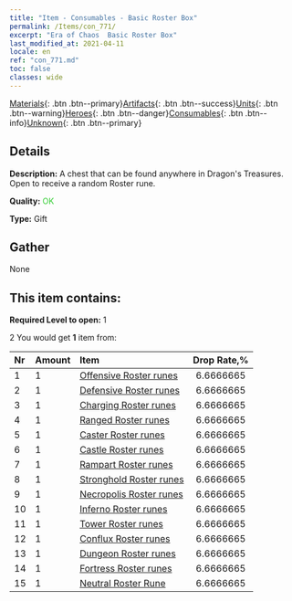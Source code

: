 ```yaml
---
title: "Item - Consumables - Basic Roster Box"
permalink: /Items/con_771/
excerpt: "Era of Chaos  Basic Roster Box"
last_modified_at: 2021-04-11
locale: en
ref: "con_771.md"
toc: false
classes: wide
---
```

 [Materials](/Items/){: .btn .btn--primary}[Artifacts](/Items/Artifacts/){: .btn .btn--success}[Units](/Items/Units/){: .btn .btn--warning}[Heroes](/Items/Heroes/){: .btn .btn--danger}[Consumables](/Items/Consumables/){: .btn .btn--info}[Unknown](/Items/Unknown/){: .btn .btn--primary}

## Details
 **Description:** A chest that can be found anywhere in Dragon's Treasures. Open to receive a random Roster rune.

 **Quality:** <span style="color: #32CD32">OK</span>

 **Type:** Gift

## Gather

  None

## This item contains:

 **Required Level to open:** 1

 2 You would get **1** item  from:

  | Nr | Amount |     Item    | Drop Rate,% |
  |:---|:-------|:------------|:---------:|
  | 1 | 1 | [Offensive Roster runes](/Items/con_734/) | 6.6666665 | 
  | 2 | 1 | [Defensive Roster runes](/Items/con_739/) | 6.6666665 | 
  | 3 | 1 | [Charging Roster runes](/Items/con_741/) | 6.6666665 | 
  | 4 | 1 | [Ranged Roster runes](/Items/con_742/) | 6.6666665 | 
  | 5 | 1 | [Caster Roster runes](/Items/con_746/) | 6.6666665 | 
  | 6 | 1 | [Castle Roster runes](/Items/con_752/) | 6.6666665 | 
  | 7 | 1 | [Rampart Roster runes](/Items/con_753/) | 6.6666665 | 
  | 8 | 1 | [Stronghold Roster runes](/Items/con_754/) | 6.6666665 | 
  | 9 | 1 | [Necropolis Roster runes](/Items/con_755/) | 6.6666665 | 
  | 10 | 1 | [Inferno Roster runes](/Items/con_777/) | 6.6666665 | 
  | 11 | 1 | [Tower Roster runes](/Items/con_785/) | 6.6666665 | 
  | 12 | 1 | [Conflux Roster runes](/Items/con_791/) | 6.6666665 | 
  | 13 | 1 | [Dungeon Roster runes](/Items/con_792/) | 6.6666665 | 
  | 14 | 1 | [Fortress Roster runes](/Items/con_818/) | 6.6666665 | 
  | 15 | 1 | [Neutral Roster Rune](/Items/con_869/) | 6.6666665 | 
